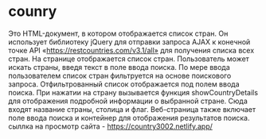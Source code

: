 # counry
Это HTML-документ, в котором отображается список стран. Он использует библиотеку jQuery для отправки запроса AJAX к конечной точке API «https://restcountries.com/v3.1/all» для получения списка всех стран. На странице отображается список стран.
Пользователь может искать страны, введя текст в поле ввода поиска. По мере ввода пользователем список стран фильтруется на основе поискового запроса. Отфильтрованный список отображается под полем ввода поиска.
При нажатии на страну вызывается функция showCountryDetails для отображения подробной информации о выбранной стране. Сюда входят название страны, столица и флаг.
Веб-страница также включает поле ввода поиска и контейнер для отображения результатов поиска.
сыллка на просмотр сайта - https://country3002.netlify.app/
